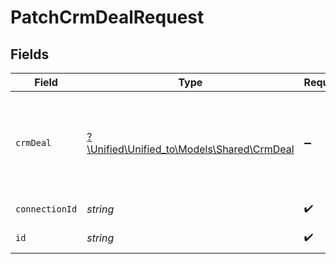 # PatchCrmDealRequest


## Fields

| Field                                                                        | Type                                                                         | Required                                                                     | Description                                                                  |
| ---------------------------------------------------------------------------- | ---------------------------------------------------------------------------- | ---------------------------------------------------------------------------- | ---------------------------------------------------------------------------- |
| `crmDeal`                                                                    | [?\Unified\Unified_to\Models\Shared\CrmDeal](../../Models/Shared/CrmDeal.md) | :heavy_minus_sign:                                                           | A deal represents an opportunity with companies and/or contacts              |
| `connectionId`                                                               | *string*                                                                     | :heavy_check_mark:                                                           | ID of the connection                                                         |
| `id`                                                                         | *string*                                                                     | :heavy_check_mark:                                                           | ID of the Deal                                                               |